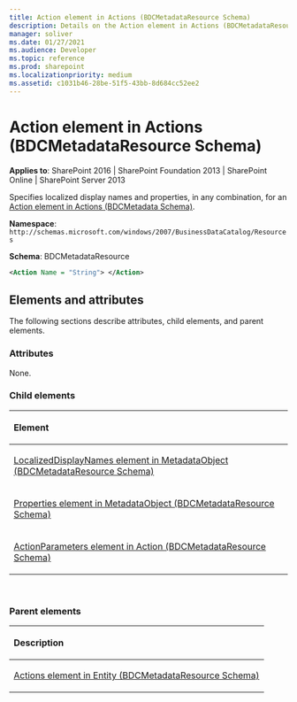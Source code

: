 ```yaml
---
title: Action element in Actions (BDCMetadataResource Schema)
description: Details on the Action element in Actions (BDCMetadataResource Schema)
manager: soliver
ms.date: 01/27/2021
ms.audience: Developer
ms.topic: reference
ms.prod: sharepoint
ms.localizationpriority: medium
ms.assetid: c1031b46-28be-51f5-43bb-8d684cc52ee2
---
```


# Action element in Actions (BDCMetadataResource Schema)

**Applies to**: SharePoint 2016 | SharePoint Foundation 2013 | SharePoint Online | SharePoint Server 2013

Specifies localized display names and properties, in any combination, for an [Action element in Actions (BDCMetadata Schema)](action-element-in-actions-bdcmetadata-schema.md).

**Namespace**: `http://schemas.microsoft.com/windows/2007/BusinessDataCatalog/Resources`

**Schema**: BDCMetadataResource

```XML
<Action Name = "String"> </Action>
```

## Elements and attributes

The following sections describe attributes, child elements, and parent elements.

### Attributes

None.

### Child elements

<table>
<colgroup>
<col width="100%" />
</colgroup>
<thead>
<tr class="header">
<th align="left"><p>Element</p></th>
</tr>
</thead>
<tbody>
<tr class="odd">
<td align="left"><p><a href="localizeddisplaynames-element-in-metadataobject-bdcmetadataresource-schema.md">LocalizedDisplayNames element in MetadataObject (BDCMetadataResource Schema)</a></p></td>
</tr>
<tr class="even">
<td align="left"><p><a href="properties-element-in-metadataobject-bdcmetadataresource-schema.md">Properties element in MetadataObject (BDCMetadataResource Schema)</a></p></td>
</tr>
<tr class="odd">
<td align="left"><p><a href="actionparameters-element-in-action-bdcmetadataresource-schema.md">ActionParameters element in Action (BDCMetadataResource Schema)</a></p></td>
</tr>
</tbody>
</table>

<br/>

### Parent elements

<table>
<colgroup>
<col width="100%" />
</colgroup>
<thead>
<tr class="header">
<th align="left"><p>Description</p></th>
</tr>
</thead>
<tbody>
<tr class="odd">
<td align="left"><p><a href="actions-element-in-entity-bdcmetadataresource-schema.md">Actions element in Entity (BDCMetadataResource Schema)</a></p></td>
</tr>
</tbody>
</table>







